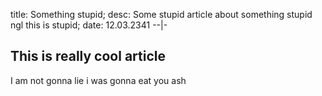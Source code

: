 title: Something stupid;
desc: Some stupid article about something stupid ngl this is stupid;
date: 12.03.2341
--|-
## This is really cool article
I am not gonna lie i was gonna eat you ash